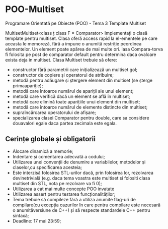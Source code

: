 # POO-Multiset
 Programare Orientată pe Obiecte (POO) - Tema 3 Template Multiset

MultisetMultiset<class ț class F = Comparator<T>>
Implementați o clasă template pentru multiset.  Clasa oferă access rapid la el-ementele  pe  care  aceasta  le  memoreză,  fără  a  impune  o  anumită  restriție  peordinea elementelor.  Un element poate apărea de mai multe ori.  lasa Compara-tor<T>va fi folosita pe post de comparator default pentru determina daca ovaloare exista deja in multiset.  Clasa Multiset trebuie să ofere:
- constructor fără parametrii care inițializează un multiset gol;
- constructor de copiere și operatorul de atribuire;
- metodă pentru adăugare și ștergere element din multiset (se șterge primaapariție);
- metodă care întoarce numărul de apariții ale unui element;
- metodă care verifică dacă un element se află în multiset;
- metodă care elimină toate aparițiile unui element din multiset;
- metodă care întoarce numărul de elemente distincte din multiset;
- supraîncărcarea operatorului de afișare;
- specializarea clasei Comparator  pentru  double,  care  sa  considere  douavalori egale daca partea zecimala este egala.

## Cerințe globale și obligatorii
- Alocare dinamică a memorie;
- Indentare și comentarea adecvată a codului;
- Utilizarea unei convenții de denumire a variabilelor, metodelor și claselor,cu specificarea acesteia;
- Este interzisă folosirea STL-urilor dacă, prin folosirea lor, rezolvarea devinetrivială (e.g.  daca tema voastra este multiset si folositi clasa multiset din STL, nota pe rezolvare va fi 0);
- Utilizarea a cat mai multe concepte POO invatate
- Utilizarea assert pentru testarea funcționalităților;
- Tema  trebuie  să  compileze  fără  a  utiliza  anumite  flag-uri  de  compilare(cu excepția cazurilor în care pentru compilare este necesară o anumităversiune de C++) și să respecte standardele C++ pentru sintaxă;
- Deadline:  17 mai 23:59;
